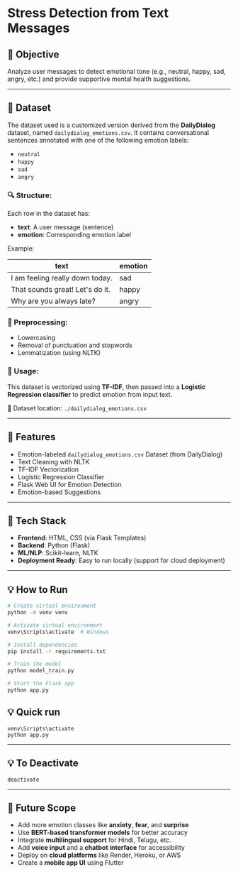 # Stress Detection from Text Messages

## 📌 Objective

Analyze user messages to detect emotional tone (e.g., neutral, happy, sad, angry, etc.) and provide supportive mental health suggestions.

---

## 📂 Dataset

The dataset used is a customized version derived from the **DailyDialog** dataset, named `dailydialog_emotions.csv`. It contains conversational sentences annotated with one of the following emotion labels:

- `neutral`
- `happy`
- `sad`
- `angry`

### 🔍 Structure:

Each row in the dataset has:

- **text**: A user message (sentence)
- **emotion**: Corresponding emotion label

Example:

| text                            | emotion |
| ------------------------------- | ------- |
| I am feeling really down today. | sad     |
| That sounds great! Let's do it. | happy   |
| Why are you always late?        | angry   |

### 🧹 Preprocessing:

- Lowercasing
- Removal of punctuation and stopwords
- Lemmatization (using NLTK)

### 🧠 Usage:

This dataset is vectorized using **TF-IDF**, then passed into a **Logistic Regression classifier** to predict emotion from input text.

📁 Dataset location: `./dailydialog_emotions.csv`

---

## 🚀 Features

- Emotion-labeled `dailydialog_emotions.csv` Dataset (from DailyDialog)
- Text Cleaning with NLTK
- TF-IDF Vectorization
- Logistic Regression Classifier
- Flask Web UI for Emotion Detection
- Emotion-based Suggestions

---

## 🧠 Tech Stack

- **Frontend**: HTML, CSS (via Flask Templates)
- **Backend**: Python (Flask)
- **ML/NLP**: Scikit-learn, NLTK
- **Deployment Ready**: Easy to run locally (support for cloud deployment)

---

## 💡 How to Run

```bash
# Create virtual environment
python -m venv venv

# Activate virtual environment
venv\Scripts\activate  # Windows

# Install dependencies
pip install -r requirements.txt

# Train the model
python model_train.py

# Start the Flask app
python app.py

```

## 💡 Quick run

```
venv\Scripts\activate
python app.py

```

---

## 💡 To Deactivate

```
deactivate
```

---

## 🔮 Future Scope

- Add more emotion classes like **anxiety**, **fear**, and **surprise**
- Use **BERT-based transformer models** for better accuracy
- Integrate **multilingual support** for Hindi, Telugu, etc.
- Add **voice input** and a **chatbot interface** for accessibility
- Deploy on **cloud platforms** like Render, Heroku, or AWS
- Create a **mobile app UI** using Flutter
